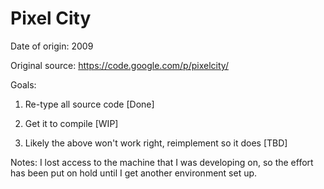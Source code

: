 # Pixel City

Date of origin: 2009

Original source: https://code.google.com/p/pixelcity/

Goals:

1) Re-type all source code [Done]

2) Get it to compile [WIP]

3) Likely the above won't work right, reimplement so it does [TBD]

Notes:
I lost access to the machine that I was developing on, so the effort has been put on hold until I get another environment set up.
